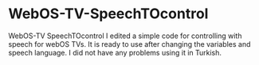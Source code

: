# WebOS-TV-SpeechTOcontrol
WebOS-TV SpeechTOcontrol
I edited a simple code for controlling with speech for webOS TVs.
It is ready to use after changing the variables and speech language. I did not have any problems using it in Turkish.
